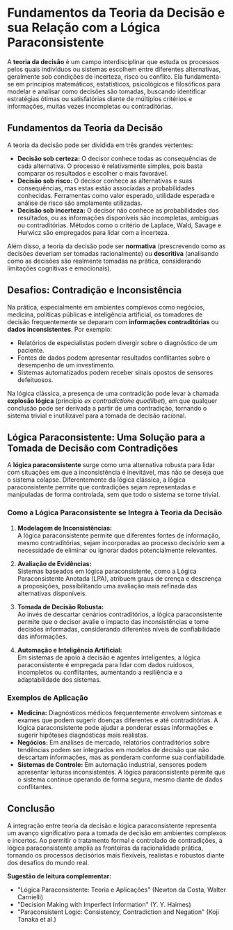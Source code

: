 
# Fundamentos da Teoria da Decisão e sua Relação com a Lógica Paraconsistente

A **teoria da decisão** é um campo interdisciplinar que estuda os processos pelos quais indivíduos ou sistemas escolhem entre diferentes alternativas, geralmente sob condições de incerteza, risco ou conflito. Ela fundamenta-se em princípios matemáticos, estatísticos, psicológicos e filosóficos para modelar e analisar como decisões são tomadas, buscando identificar estratégias ótimas ou satisfatórias diante de múltiplos critérios e informações, muitas vezes incompletas ou contraditórias.

## Fundamentos da Teoria da Decisão

A teoria da decisão pode ser dividida em três grandes vertentes:

- **Decisão sob certeza:** O decisor conhece todas as consequências de cada alternativa. O processo é relativamente simples, pois basta comparar os resultados e escolher o mais favorável.
- **Decisão sob risco:** O decisor conhece as alternativas e suas consequências, mas estas estão associadas a probabilidades conhecidas. Ferramentas como valor esperado, utilidade esperada e análise de risco são amplamente utilizadas.
- **Decisão sob incerteza:** O decisor não conhece as probabilidades dos resultados, ou as informações disponíveis são incompletas, ambíguas ou contraditórias. Métodos como o critério de Laplace, Wald, Savage e Hurwicz são empregados para lidar com a incerteza.

Além disso, a teoria da decisão pode ser **normativa** (prescrevendo como as decisões deveriam ser tomadas racionalmente) ou **descritiva** (analisando como as decisões são realmente tomadas na prática, considerando limitações cognitivas e emocionais).

## Desafios: Contradição e Inconsistência

Na prática, especialmente em ambientes complexos como negócios, medicina, políticas públicas e inteligência artificial, os tomadores de decisão frequentemente se deparam com **informações contraditórias** ou **dados inconsistentes**. Por exemplo:

- Relatórios de especialistas podem divergir sobre o diagnóstico de um paciente.
- Fontes de dados podem apresentar resultados conflitantes sobre o desempenho de um investimento.
- Sistemas automatizados podem receber sinais opostos de sensores defeituosos.

Na lógica clássica, a presença de uma contradição pode levar à chamada **explosão lógica** (princípio _ex contradictione quodlibet_), em que qualquer conclusão pode ser derivada a partir de uma contradição, tornando o sistema trivial e inutilizável para a tomada de decisão racional.

## Lógica Paraconsistente: Uma Solução para a Tomada de Decisão com Contradições

A **lógica paraconsistente** surge como uma alternativa robusta para lidar com situações em que a inconsistência é inevitável, mas não se deseja que o sistema colapse. Diferentemente da lógica clássica, a lógica paraconsistente permite que contradições sejam representadas e manipuladas de forma controlada, sem que todo o sistema se torne trivial.

### Como a Lógica Paraconsistente se Integra à Teoria da Decisão

1. **Modelagem de Inconsistências:**  
   A lógica paraconsistente permite que diferentes fontes de informação, mesmo contraditórias, sejam incorporadas ao processo decisório sem a necessidade de eliminar ou ignorar dados potencialmente relevantes.

2. **Avaliação de Evidências:**  
   Sistemas baseados em lógica paraconsistente, como a Lógica Paraconsistente Anotada (LPA), atribuem graus de crença e descrença a proposições, possibilitando uma avaliação mais refinada das alternativas disponíveis.

3. **Tomada de Decisão Robusta:**  
   Ao invés de descartar cenários contraditórios, a lógica paraconsistente permite que o decisor avalie o impacto das inconsistências e tome decisões informadas, considerando diferentes níveis de confiabilidade das informações.

4. **Automação e Inteligência Artificial:**  
   Em sistemas de apoio à decisão e agentes inteligentes, a lógica paraconsistente é empregada para lidar com dados ruidosos, incompletos ou conflitantes, aumentando a resiliência e a adaptabilidade dos sistemas.

### Exemplos de Aplicação

- **Medicina:** Diagnósticos médicos frequentemente envolvem sintomas e exames que podem sugerir doenças diferentes e até contraditórias. A lógica paraconsistente pode ajudar a ponderar essas informações e sugerir hipóteses diagnósticas mais realistas.
- **Negócios:** Em análises de mercado, relatórios contraditórios sobre tendências podem ser integrados em modelos de decisão que não descartam informações, mas as ponderam conforme sua confiabilidade.
- **Sistemas de Controle:** Em automação industrial, sensores podem apresentar leituras inconsistentes. A lógica paraconsistente permite que o sistema continue operando de forma segura, mesmo diante de dados conflitantes.

## Conclusão

A integração entre teoria da decisão e lógica paraconsistente representa um avanço significativo para a tomada de decisão em ambientes complexos e incertos. Ao permitir o tratamento formal e controlado de contradições, a lógica paraconsistente amplia as fronteiras da racionalidade prática, tornando os processos decisórios mais flexíveis, realistas e robustos diante dos desafios do mundo real.

**Sugestão de leitura complementar:**  
- "Lógica Paraconsistente: Teoria e Aplicações" (Newton da Costa, Walter Carnielli)
- "Decision Making with Imperfect Information" (Y. Y. Haimes)
- "Paraconsistent Logic: Consistency, Contradiction and Negation" (Koji Tanaka et al.)



